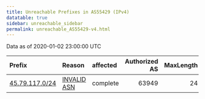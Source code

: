 ```yaml
---
title: Unreachable Prefixes in AS55429 (IPv4)
datatable: true
sidebar: unreachable_sidebar
permalink: unreachable_AS55429-v4.html
---
```


Data as of 2020-01-02 23:00:00 UTC


<div class="datatable-begin"></div>

| Prefix                                                 | Reason                                                                                                | affected   |   Authorized AS |   MaxLength | Anchor                           |   unreachable /24s |
|:-------------------------------------------------------|:------------------------------------------------------------------------------------------------------|:-----------|----------------:|------------:|:---------------------------------|-------------------:|
| [45.79.117.0/24](https://stat.ripe.net/45.79.117.0/24) | [INVALID ASN](https://rpki-validator.ripe.net/announcement-preview?asn=AS55429&prefix=45.79.117.0/24) | complete   |           63949 |          24 | [ARIN](unreachable_ARIN-v4.html) |                  1 |

<div class="datatable-end"></div>